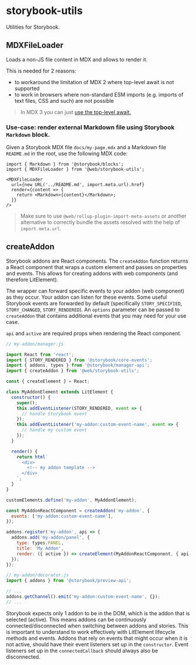 # storybook-utils

Utilities for Storybook.

## MDXFileLoader

Loads a non-JS file content in MDX and allows to render it.

This is needed for 2 reasons:

- to workaround the limitation of MDX 2 where top-level await is not supported
- to work in browsers where non-standard ESM imports (e.g. imports of text files, CSS and such) are not possible

> In MDX 3 you can just [use the top-level await.](https://mdxjs.com/blog/v3/#await-in-mdx)

### Use-case: render external Markdown file using Storybook `Markdown` block.

Given a Storybook MDX file `docs/my-page.mdx` and a Markdown file `README.md` in the root, use the following MDX code:

```mdx
import { Markdown } from '@storybook/blocks';
import { MDXFileLoader } from '@web/storybook-utils';

<MDXFileLoader
  url={new URL('../README.md', import.meta.url).href}
  render={content => {
    return <Markdown>{content}</Markdown>;
  }}
/>
```

> Make sure to use `@web/rollup-plugin-import-meta-assets` or another alternative to correctly bundle the assets resolved with the help of `import.meta.url`.

## createAddon

Storybook addons are React components.
The `createAddon` function returns a React component that wraps a custom element and passes on properties and events.
This allows for creating addons with web components (and therefore LitElement).

The wrapper can forward specific events to your addon (web component) as they occur.
Your addon can listen for these events.
Some useful Storybook events are forwarded by default (specifically `STORY_SPECIFIED`, `STORY_CHANGED`, `STORY_RENDERED`).
An `options` parameter can be passed to `createAddon` that contains additional events that you may need for your use case.

`api` and `active` are required props when rendering the React component.

```js
// my-addon/manager.js

import React from 'react';
import { STORY_RENDERED } from '@storybook/core-events';
import { addons, types } from '@storybook/manager-api';
import { createAddon } from '@web/storybook-utils';

const { createElement } = React;

class MyAddonElement extends LitElement {
  constructor() {
    super();
    this.addEventListener(STORY_RENDERED, event => {
      // handle Storybook event
    });
    this.addEventListener('my-addon:custom-event-name', event => {
      // handle my custom event
    });
  }

  render() {
    return html`
      <div>
        <!-- my addon template -->
      </div>
    `;
  }
}

customElements.define('my-addon', MyAddonElement);

const MyAddonReactComponent = createAddon('my-addon', {
  events: ['my-addon:custom-event-name'],
});

addons.register('my-addon', api => {
  addons.add('my-addon/panel', {
    type: types.PANEL,
    title: 'My Addon',
    render: ({ active }) => createElement(MyAddonReactComponent, { api, active }),
  });
});
```

```js
// my-addon/decorator.js
import { addons } from '@storybook/preview-api';

// ...
addons.getChannel().emit('my-addon:custom-event-name', {});
// ...
```

Storybook expects only 1 addon to be in the DOM, which is the addon that is selected (active).
This means addons can be continuously connected/disconnected when switching between addons and stories.
This is important to understand to work effectively with LitElement lifecycle methods and events.
Addons that rely on events that might occur when it is not active, should have their event listeners set up in the `constructor`.
Event listeners set up in the `connectedCallback` should always also be disconnected.
